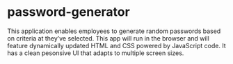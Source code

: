 # password-generator
This application enables employees to generate random passwords based on criteria 
at they’ve selected. This app will run in the browser and will feature dynamically
updated HTML and CSS powered by JavaScript code. It has a clean pesonsive UI that
adapts to multiple screen sizes.
